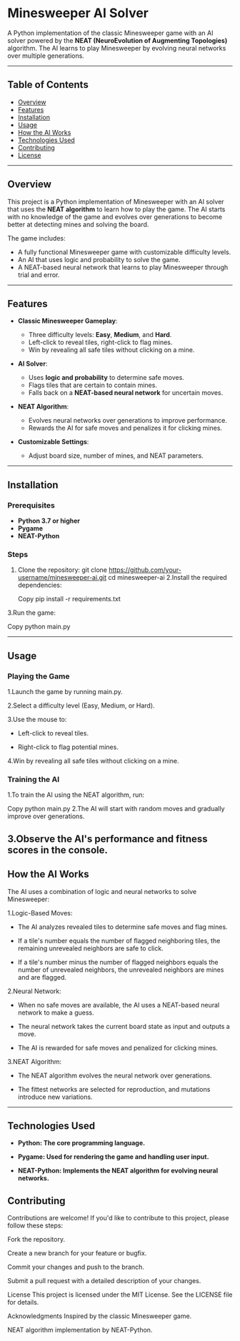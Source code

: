 # Minesweeper AI Solver


A Python implementation of the classic Minesweeper game with an AI solver powered by the **NEAT (NeuroEvolution of Augmenting Topologies)** algorithm. The AI learns to play Minesweeper by evolving neural networks over multiple generations.

---

## Table of Contents
- [Overview](#overview)
- [Features](#features)
- [Installation](#installation)
- [Usage](#usage)
- [How the AI Works](#how-the-ai-works)
- [Technologies Used](#technologies-used)
- [Contributing](#contributing)
- [License](#license)

---

## Overview

This project is a Python implementation of Minesweeper with an AI solver that uses the **NEAT algorithm** to learn how to play the game. The AI starts with no knowledge of the game and evolves over generations to become better at detecting mines and solving the board.

The game includes:
- A fully functional Minesweeper game with customizable difficulty levels.
- An AI that uses logic and probability to solve the game.
- A NEAT-based neural network that learns to play Minesweeper through trial and error.

---

## Features

- **Classic Minesweeper Gameplay**:
  - Three difficulty levels: **Easy**, **Medium**, and **Hard**.
  - Left-click to reveal tiles, right-click to flag mines.
  - Win by revealing all safe tiles without clicking on a mine.

- **AI Solver**:
  - Uses **logic and probability** to determine safe moves.
  - Flags tiles that are certain to contain mines.
  - Falls back on a **NEAT-based neural network** for uncertain moves.

- **NEAT Algorithm**:
  - Evolves neural networks over generations to improve performance.
  - Rewards the AI for safe moves and penalizes it for clicking mines.

- **Customizable Settings**:
  - Adjust board size, number of mines, and NEAT parameters.

---

## Installation

### Prerequisites
- **Python 3.7 or higher**
- **Pygame**
- **NEAT-Python**

### Steps
1. Clone the repository:
   git clone https://github.com/your-username/minesweeper-ai.git
   cd minesweeper-ai
2.Install the required dependencies:

   Copy
   pip install -r requirements.txt

3.Run the game:

   Copy
   python main.py

---
## Usage
### Playing the Game
1.Launch the game by running main.py.

2.Select a difficulty level (Easy, Medium, or Hard).

3.Use the mouse to:

- Left-click to reveal tiles.

- Right-click to flag potential mines.

4.Win by revealing all safe tiles without clicking on a mine.

### Training the AI
1.To train the AI using the NEAT algorithm, run:

   Copy
   python main.py
2.The AI will start with random moves and gradually improve over generations.

3.Observe the AI's performance and fitness scores in the console.
---
## How the AI Works
The AI uses a combination of logic and neural networks to solve Minesweeper:

1.Logic-Based Moves:

- The AI analyzes revealed tiles to determine safe moves and flag mines.

- If a tile's number equals the number of flagged neighboring tiles, the remaining unrevealed neighbors are safe to click.

- If a tile's number minus the number of flagged neighbors equals the number of unrevealed neighbors, the unrevealed neighbors are mines and are flagged.

2.Neural Network:

- When no safe moves are available, the AI uses a NEAT-based neural network to make a guess.

- The neural network takes the current board state as input and outputs a move.

- The AI is rewarded for safe moves and penalized for clicking mines.

3.NEAT Algorithm:

- The NEAT algorithm evolves the neural network over generations.

- The fittest networks are selected for reproduction, and mutations introduce new variations.
---
## Technologies Used ##
- **Python: The core programming language.**

- **Pygame: Used for rendering the game and handling user input.**

- **NEAT-Python: Implements the NEAT algorithm for evolving neural networks.**

## Contributing 
Contributions are welcome! If you'd like to contribute to this project, please follow these steps:

Fork the repository.

Create a new branch for your feature or bugfix.

Commit your changes and push to the branch.

Submit a pull request with a detailed description of your changes.

License
This project is licensed under the MIT License. See the LICENSE file for details.

Acknowledgments
Inspired by the classic Minesweeper game.

NEAT algorithm implementation by NEAT-Python.
